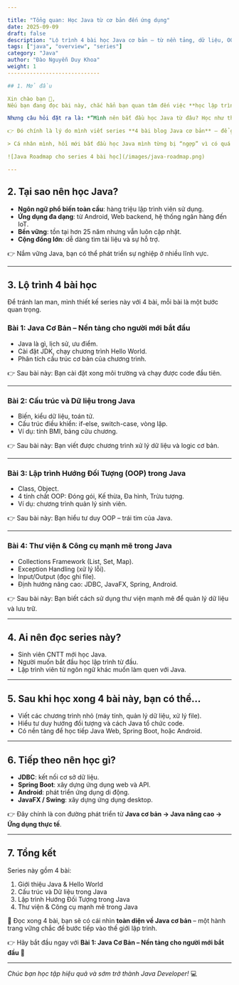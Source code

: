 ```yaml
---

title: "Tổng quan: Học Java từ cơ bản đến ứng dụng"
date: 2025-09-09
draft: false
description: "Lộ trình 4 bài học Java cơ bản – từ nền tảng, dữ liệu, OOP đến thư viện mạnh mẽ – dành cho người mới bắt đầu."
tags: ["java", "overview", "series"]
category: "Java"
author: "Đào Nguyễn Duy Khoa"
weight: 1
-----------------------------

## 1. Mở đầu

Xin chào bạn 👋,
Nếu bạn đang đọc bài này, chắc hẳn bạn quan tâm đến việc **học lập trình Java**.

Nhưng câu hỏi đặt ra là: *“Mình nên bắt đầu học Java từ đâu? Học như thế nào để có cái nhìn toàn diện?”*

👉 Đó chính là lý do mình viết series **4 bài blog Java cơ bản** – để giúp bạn đi từ số 0 đến khi có thể viết những chương trình nhỏ và hiểu nền tảng quan trọng nhất của Java.

> Cá nhân mình, hồi mới bắt đầu học Java mình từng bị “ngợp” vì có quá nhiều tài liệu và hướng dẫn khác nhau. Có lúc học lộn xộn, kết quả là càng học càng rối. Chính vì vậy mình viết series này như một roadmap rõ ràng để bạn không phải loay hoay như mình trước đây 😅.

![Java Roadmap cho series 4 bài học](/images/java-roadmap.png)

---
```


## 2. Tại sao nên học Java?

* **Ngôn ngữ phổ biến toàn cầu**: hàng triệu lập trình viên sử dụng.
* **Ứng dụng đa dạng**: từ Android, Web backend, hệ thống ngân hàng đến IoT.
* **Bền vững**: tồn tại hơn 25 năm nhưng vẫn luôn cập nhật.
* **Cộng đồng lớn**: dễ dàng tìm tài liệu và sự hỗ trợ.

👉 Nắm vững Java, bạn có thể phát triển sự nghiệp ở nhiều lĩnh vực.

---

## 3. Lộ trình 4 bài học

Để tránh lan man, mình thiết kế series này với 4 bài, mỗi bài là một bước quan trọng.

### **Bài 1: Java Cơ Bản – Nền tảng cho người mới bắt đầu**

* Java là gì, lịch sử, ưu điểm.
* Cài đặt JDK, chạy chương trình Hello World.
* Phân tích cấu trúc cơ bản của chương trình.

👉 Sau bài này: Bạn cài đặt xong môi trường và chạy được code đầu tiên.

---

### **Bài 2: Cấu trúc và Dữ liệu trong Java**

* Biến, kiểu dữ liệu, toán tử.
* Cấu trúc điều khiển: if-else, switch-case, vòng lặp.
* Ví dụ: tính BMI, bảng cửu chương.

👉 Sau bài này: Bạn viết được chương trình xử lý dữ liệu và logic cơ bản.

---

### **Bài 3: Lập trình Hướng Đối Tượng (OOP) trong Java**

* Class, Object.
* 4 tính chất OOP: Đóng gói, Kế thừa, Đa hình, Trừu tượng.
* Ví dụ: chương trình quản lý sinh viên.

👉 Sau bài này: Bạn hiểu tư duy OOP – trái tim của Java.

---

### **Bài 4: Thư viện & Công cụ mạnh mẽ trong Java**

* Collections Framework (List, Set, Map).
* Exception Handling (xử lý lỗi).
* Input/Output (đọc ghi file).
* Định hướng nâng cao: JDBC, JavaFX, Spring, Android.

👉 Sau bài này: Bạn biết cách sử dụng thư viện mạnh mẽ để quản lý dữ liệu và lưu trữ.

---

## 4. Ai nên đọc series này?

* Sinh viên CNTT mới học Java.
* Người muốn bắt đầu học lập trình từ đầu.
* Lập trình viên từ ngôn ngữ khác muốn làm quen với Java.

---

## 5. Sau khi học xong 4 bài này, bạn có thể…

* Viết các chương trình nhỏ (máy tính, quản lý dữ liệu, xử lý file).
* Hiểu tư duy hướng đối tượng và cách Java tổ chức code.
* Có nền tảng để học tiếp Java Web, Spring Boot, hoặc Android.

---

## 6. Tiếp theo nên học gì?

* **JDBC**: kết nối cơ sở dữ liệu.
* **Spring Boot**: xây dựng ứng dụng web và API.
* **Android**: phát triển ứng dụng di động.
* **JavaFX / Swing**: xây dựng ứng dụng desktop.

👉 Đây chính là con đường phát triển từ **Java cơ bản → Java nâng cao → Ứng dụng thực tế**.

---

## 7. Tổng kết

Series này gồm 4 bài:

1. Giới thiệu Java & Hello World
2. Cấu trúc và Dữ liệu trong Java
3. Lập trình Hướng Đối Tượng trong Java
4. Thư viện & Công cụ mạnh mẽ trong Java

🎯 Đọc xong 4 bài, bạn sẽ có cái nhìn **toàn diện về Java cơ bản** – một hành trang vững chắc để bước tiếp vào thế giới lập trình.

👉 Hãy bắt đầu ngay với **Bài 1: Java Cơ Bản – Nền tảng cho người mới bắt đầu** 🚀

---

*Chúc bạn học tập hiệu quả và sớm trở thành Java Developer!* 💻
